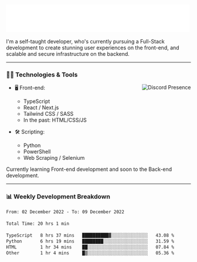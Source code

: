 <img src="assets/wave.svg" alt=":wave:" />

I'm a self-taught developer, who's currently pursuing a Full-Stack development to create stunning user experiences on the front-end, and scalable and secure infrastructure on the backend.

---

### 🧑‍💻 Technologies & Tools

<a href="https://discord.com/users/414304208649453568" target="_blank" rel="nofollow">
   <img src="https://lanyard-profile-readme.vercel.app/api/414304208649453568?idleMessage=Probably%20doing%20something%20else..." alt="Discord Presence" align="right">
</a>

- 🖥️ Front-end:

  - TypeScript
  - React / Next.js
  - Tailwind CSS / SASS
  - In the past: HTML/CSS/JS

- 🛠 Scripting:

  - Python
  - PowerShell
  - Web Scraping / Selenium

Currently learning Front-end development and soon to the Back-end development.

---

### 📊 Weekly Development Breakdown

<!-- ![ccrsxx's GitHub Stats](https://github-readme-stats.vercel.app/api?username=ccrsxx&count_private=true&theme=tokyonight) -->
<!-- ![ccrsxx's Top Langs](https://github-readme-stats.vercel.app/api/top-langs/?username=ccrsxx&hide=lua,java,html&theme=tokyonight) -->

<!--START_SECTION:waka-->

```text
From: 02 December 2022 - To: 09 December 2022

Total Time: 20 hrs 1 min

TypeScript   8 hrs 37 mins   ██████████▓░░░░░░░░░░░░░░   43.08 %
Python       6 hrs 19 mins   ████████░░░░░░░░░░░░░░░░░   31.59 %
HTML         1 hr 34 mins    ██░░░░░░░░░░░░░░░░░░░░░░░   07.84 %
Other        1 hr 4 mins     █▒░░░░░░░░░░░░░░░░░░░░░░░   05.36 %
```

<!--END_SECTION:waka-->
